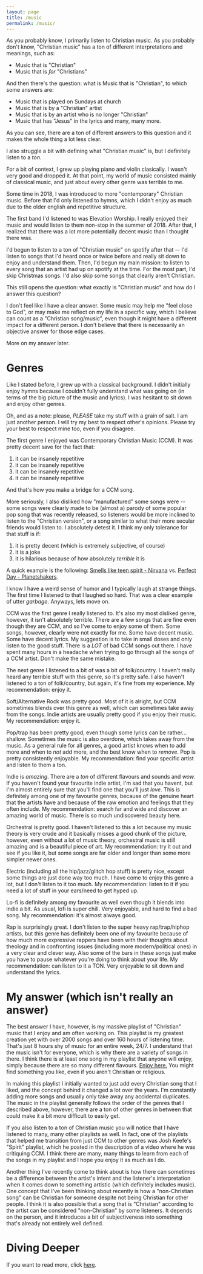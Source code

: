 ```yaml
---
layout: page
title: /music
permalink: /music/
---
```


As you probably know, I primarily listen to Christian music.
As you probably don't know, "Christian music" has a ton of different interpretations and meanings, such as:
- Music that is "Christian"
- Music that is _for_ "Christians"

And then there's the question: what is Music that is "Christian", to which some answers are:
- Music that is played on Sundays at church
- Music that is by a "Christian" artist
- Music that is by an artist who is no longer "Christian"
- Music that has "Jesus" in the lyrics
and many, many more.

As you can see, there are a ton of different answers to this question and it makes the whole thing a lot less clear.

I also struggle a bit with defining what "Christian music" is, but I definitely listen to a _ton_.

For a bit of context, I grew up playing piano and violin clasically. I wasn't very good and dropped it. At that point, my world of music consisted mainly of classical music, and just about every other genre was terrible to me.

Some time in 2018, I was introduced to more "contemporary" Christian music. Before that I'd only listened to hymns, which I didn't enjoy as much due to the older english and repetitive structure.

The first band I'd listened to was Elevation Worship. I really enjoyed their music and would listen to them non-stop in the summer of 2018. After that, I realized that there was a lot more potentially decent music than I thought there was.

I'd begun to listen to a ton of "Christian music" on spotify after that -- I'd listen to songs that I'd heard once or twice before and really sit down to enjoy and understand them. Then, I'd begun my main mission: to listen to every song that an artist had up on spotify at the time. For the most part, I'd skip Christmas songs. I'd also skip some songs that clearly aren't Christian.

This still opens the question: what exactly is "Christian music" and how do I answer this question?

I don't feel like I have a clear answer. Some music may help me "feel close to God", or may make me reflect on my life in a specific way, which I believe can count as a "Christian song/music", even though it might have a different impact for a different person. I don't believe that there is necessarily an objective answer for those edge cases.

More on my answer later.


# Genres
Like I stated before, I grew up with a classical background. I didn't initially enjoy hymns because I couldn't fully understand what was going on (in terms of the big picture of the music and lyrics). I was hesitant to sit down and enjoy other genres.

Oh, and as a note: please, *PLEASE* take my stuff with a grain of salt. I am just another person. I will try my best to respect other's opinions. Please try your best to respect mine too, even if you disagree.

The first genre I enjoyed was Contemporary Christian Music (CCM). It was pretty decent save for the fact that:
1. it can be insanely repetitive
2. it can be insanely repetitive
3. it can be insanely repetitive
4. it can be insanely repetitive

And that's how you make a bridge for a CCM song.

More seriously, I also disliked how "manufactured" some songs were -- some songs were clearly made to be (almost a) parody of some popular pop song that was recently released, so listeners would be more inclined to listen to the "Christian version", or a song similar to what their more secular friends would listen to. I absolutely detest it. I think my only tolerance for that stuff is if:
1. it is pretty decent (which is extremely subjective, of course)
2. it is a joke
3. it is hilarious because of how absolutely _terrible_ it is

A quick example is the following: [Smells like teen spirit - Nirvana](https://youtu.be/hTWKbfoikeg) vs. [Perfect Day - Planetshakers](https://youtu.be/1tlr6loxM_g).

I know I have a weird sense of humor and I typically laugh at strange things. The first time I listened to that I laughed so hard. That was a clear example of utter _garbage_. Anyways, lets move on.

CCM was the first genre I really listened to. It's also my most disliked genre, however, it isn't absolutely terrible. There are a few songs that are fine even though they are CCM, and so I've come to enjoy some of them. Some songs, however, clearly were not exactly for me. Some have decent music. Some have decent lyrics. My suggestion is to take in small doses and only listen to the good stuff. There is a _LOT_ of bad CCM songs out there. I have spent many hours in a headache when trying to go through all the songs of a CCM artist. Don't make the same mistake.

The next genre I listened to a bit of was a bit of folk/country. I haven't really heard any terrible stuff with this genre, so it's pretty safe. I also haven't listened to a ton of folk/country, but again, it's fine from my experience. My recommendation: enjoy it.

Soft/Alternative Rock was pretty good. Most of it is alright, but CCM sometimes blends over this genre as well, which can sometimes take away from the songs. Indie artists are usually pretty good if you enjoy their music. My recommendation: enjoy it.

Pop/trap has been pretty good, even though some lyrics can be rather... shallow. Sometimes the music is also overdone, which takes away from the music. As a general rule for all genres, a good artist knows when to add more and when to _not_ add more, and the best know when to _remove_. Pop is pretty consistently enjoyable. My recommendation: find your specific artist and listen to them a ton. 

Indie is _amazing_. There are a _ton_ of different flavours and sounds and _wow_. If you haven't found your favourite indie artist, I'm sad that you havent, but I'm almost entirely sure that you'll find one that you'll just _love_. This is definitely among one of my favourite genres, because of the genuine heart that the artists have and because of the raw emotion and feelings that they often include. My recommendation: search far and wide and discover an amazing world of music. There is so much undiscovered beauty here.

Orchestral is pretty good. I haven't listened to this a lot because my music theory is very crude and it basically misses a good chunk of the picture, however, even without a lot of music theory, orchestral music is still amazing and is a beautiful piece of art. My recommendation: try it out and see if you like it, but some songs are far older and longer than some more simpler newer ones.

Electric (including all the hip/jazz/glitch hop stuff) is pretty nice, except some things are just done way too much. I have come to enjoy this genre a lot, but I don't listen to it too much. My recommendation: listen to it if you need a lot of stuff in your ears/need to get hyped up.

Lo-fi is definitely among my favourite as well even though it blends into indie a bit. As usual, lofi is super chill. Very enjoyable, and hard to find a bad song. My recommendation: it's almost always good.

Rap is surprisingly great. I don't listen to the super heavy rap/trap/hiphop artists, but this genre has definitely been one of my favourite because of how much more expressive rappers have been with their thoughts about theology and in confronting issues (including more modern/political ones) in a very clear and clever way. Also some of the bars in these songs just make you have to pause whatever you're doing to think about your life. My recommendation: can listen to it a TON. Very enjoyable to sit down and understand the lyrics.

# My answer (which isn't really an answer)

The best answer I have, however, is my massive playlist of "Christian" music that I enjoy and am often working on. This playlist is my greatest creation yet with over 2000 songs and over 160 hours of listening time. That's just 8 hours shy of music for an entire week, 24/7. I understand that the music isn't for everyone, which is why there are a variety of songs in there. I think there is at least one song in my playlist that anyone will enjoy, simply because there are so many different flavours. [Enjoy here.](https://open.spotify.com/playlist/5tpMsJ5h8BuhxNYsyS4pK1?si=Uh57gnlESZqIG9lEL2ikQg) You might find something you like, even if you aren't Christian or religious.

In making this playlist I initially wanted to just add every Christian song that I liked, and the concept behind it changed a lot over the years. I'm constantly adding more songs and usually only take away any accidental duplicates. The music in the playlist generally follows the order of the genres that I described above, however, there are a ton of other genres in between that could make it a bit more difficult to easily get.

If you also listen to a ton of Christian music you will notice that I have listened to many, many other playlists as well. In fact, one of the playlists that helped me transition from just CCM to other genres was Josh Keefe's "Spirit" playlist, which he posted in the description of a video where he was critiquing CCM. I think there are many, many things to learn from each of the songs in my playlist and I hope you enjoy it as much as I do.

Another thing I've recently come to think about is how there can sometimes be a difference between the artist's intent and the listener's interpretation when it comes down to something artistic (which definitely includes music). One concept that I've been thinking about recently is how a "non-Christian song" can be Christian for someone despite not being Christian for other people. I think it is also possible that a song that is "Christian" according to the artist can be considered "non-Christian" by some listeners. It depends on the person, and it introduces a bit of subjectiveness into something that's already not entirely well defined.

# Diving Deeper
If you want to read more, click [here](/music/more).